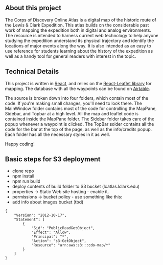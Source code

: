 ## About this project
The Corps of Discovery Online Atlas is a digital map of the historic route of
the Lewis & Clark Expedition. This atlas builds on the considerable past work of
mapping the expedition both in digital and analog environments. The resource is
intended to harness current web technology to help anyone studying the
expedition understand its physical trajectory and identify the locations of
major events along the way. It is also intended as an easy to use reference for
students learning about the history of the expedition as well as a handy tool
for general readers with interest in the topic.

## Technical Details
This project is written in [React](https://reactjs.org), and relies on the [React-Leaflet library](https://react-leaflet.js.org) for mapping. The database with all the waypoints can be found on [Airtable](https://airtable.com/appNr9GTJe3BAOfph/api/docs#curl/introduction).

The source is broken down into four folders, which contain most of the code. If you're making small changes, you'll need to look there.
The MainWindow folder contains most of the code for controlling the MapPane, Sidebar, and Topbar at a high level. All the map and leaflet code is contained inside the MapPane folder.
The Sidebar folder takes care of the popup whenever a waypoint is clicked.
The TopBar solder contains all the code for the bar at the top of the page, as well as the info/credits popup.
Each folder has all the necessary styles in it as well.

Happy coding!

## Basic steps for S3 deployment
* clone repo
* npm install
* npm run build
* deploy contents of build folder to S3 bucket (lcatlas.lclark.edu)
* properties -> Static Web site hosting - enable it.
* permissions -> bucket policy - use something like this:
* add info about images bucket (tbd)
```
{
    "Version": "2012-10-17",
    "Statement": [
        {
            "Sid": "PublicReadGetObject",
            "Effect": "Allow",
            "Principal": "*",
            "Action": "s3:GetObject",
            "Resource": "arn:aws:s3:::cdo-map/*"
        }
    ]
}
```
